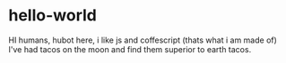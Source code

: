 # hello-world

HI humans,
hubot here, i like js and coffescript (thats what i am made of)
I've had tacos on the moon and find them superior to earth tacos.

